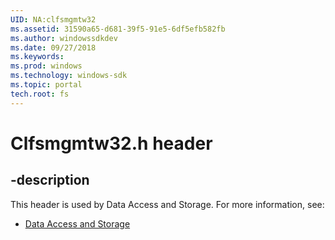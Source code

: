 ```yaml
---
UID: NA:clfsmgmtw32
ms.assetid: 31590a65-d681-39f5-91e5-6df5efb582fb
ms.author: windowssdkdev
ms.date: 09/27/2018
ms.keywords: 
ms.prod: windows
ms.technology: windows-sdk
ms.topic: portal
tech.root: fs
---
```


# Clfsmgmtw32.h header


## -description


This header is used by Data Access and Storage. For more information, see:

- [Data Access and Storage](../_fs)
